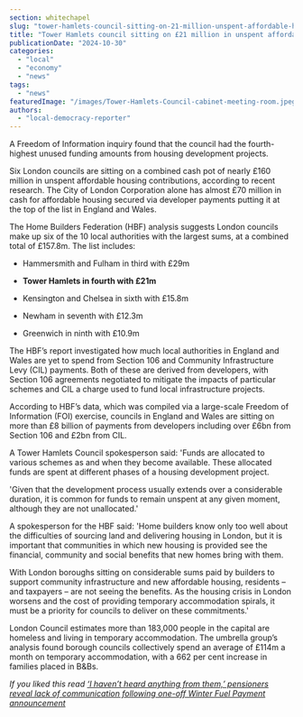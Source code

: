 ```yaml
---
section: whitechapel
slug: "tower-hamlets-council-sitting-on-21-million-unspent-affordable-house-funding"
title: "Tower Hamlets council sitting on £21 million in unspent affordable housing funding"
publicationDate: "2024-10-30"
categories: 
  - "local"
  - "economy"
  - "news"
tags: 
  - "news"
featuredImage: "/images/Tower-Hamlets-Council-cabinet-meeting-room.jpeg"
authors: 
  - "local-democracy-reporter"
---
```


A Freedom of Information inquiry found that the council had the fourth-highest unused funding amounts from housing development projects.

Six London councils are sitting on a combined cash pot of nearly £160 million in unspent affordable housing contributions, according to recent research. The City of London Corporation alone has almost £70 million in cash for affordable housing secured via developer payments putting it at the top of the list in England and Wales.

The Home Builders Federation (HBF) analysis suggests London councils make up six of the 10 local authorities with the largest sums, at a combined total of £157.8m. The list includes:

- Hammersmith and Fulham in third with £29m

- **Tower Hamlets in fourth with £21m**

- Kensington and Chelsea in sixth with £15.8m

- Newham in seventh with £12.3m

- Greenwich in ninth with £10.9m

The HBF’s report investigated how much local authorities in England and Wales are yet to spend from Section 106 and Community Infrastructure Levy (CIL) payments. Both of these are derived from developers, with Section 106 agreements negotiated to mitigate the impacts of particular schemes and CIL a charge used to fund local infrastructure projects.

According to HBF’s data, which was compiled via a large-scale Freedom of Information (FOI) exercise, councils in England and Wales are sitting on more than £8 billion of payments from developers including over £6bn from Section 106 and £2bn from CIL.

A Tower Hamlets Council spokesperson said: 'Funds are allocated to various schemes as and when they become available. These allocated funds are spent at different phases of a housing development project.

'Given that the development process usually extends over a considerable duration, it is common for funds to remain unspent at any given moment, although they are not unallocated.'

A spokesperson for the HBF said: 'Home builders know only too well about the difficulties of sourcing land and delivering housing in London, but it is important that communities in which new housing is provided see the financial, community and social benefits that new homes bring with them.

With London boroughs sitting on considerable sums paid by builders to support community infrastructure and new affordable housing, residents – and taxpayers – are not seeing the benefits. As the housing crisis in London worsens and the cost of providing temporary accommodation spirals, it must be a priority for councils to deliver on these commitments.'

London Council estimates more than 183,000 people in the capital are homeless and living in temporary accommodation. The umbrella group’s analysis found borough councils collectively spend an average of £114m a month on temporary accommodation, with a 662 per cent increase in families placed in B&Bs.

_If you liked this read [‘I haven’t heard anything from them,’ pensioners reveal lack of communication following one-off Winter Fuel Payment announcement](https://whitechapellondon.co.uk/tower-hamlets-winter-fuel-payment-local-voices/)_
